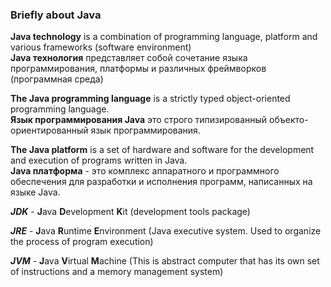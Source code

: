 ### Briefly about Java
  
**Java technology** is a combination of programming language, platform and various frameworks (software environment)<br/>
**Java технология** представляет собой сочетание языка программирования, платформы и различных фреймворков (программная среда)<br/>

**The Java programming language** is a strictly typed object-oriented programming language.<br/>
**Язык программирования Java** это строго типизированный объекто-ориентированный язык программирования.<br/>

**The Java platform** is a set of hardware and software for the development and execution of programs written in Java.<br/>
**Java платформа** - это комплекс аппаратного и программного обеспечения для разработки и исполнения программ, написанных на языке Java.<br/>

***JDK*** - **J**ava **D**evelopment **K**it (development tools package)

***JRE*** - **J**ava **R**untime **E**nvironment (Java executive system. Used to organize the process of program execution)

***JVM*** - **J**ava **V**irtual **M**achine (This is abstract computer that has its own set of instructions and a memory management system)
